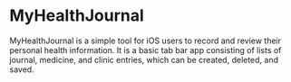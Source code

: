 # MyHealthJournal
MyHealthJournal is a simple tool for iOS users to record and review their personal health information.
It is a basic tab bar app consisting of lists of journal, medicine, and clinic entries, which can be created, deleted, and saved.

